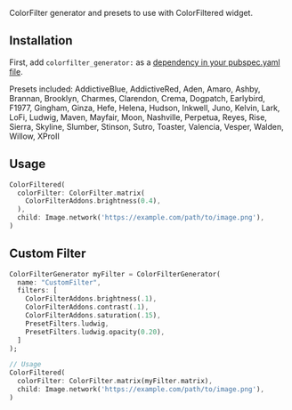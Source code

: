 ColorFilter generator and presets to use with ColorFiltered widget.

## Installation

First, add `colorfilter_generator:` as a [dependency in your pubspec.yaml file](https://flutter.io/platform-plugins/).
  

Presets included:   AddictiveBlue, AddictiveRed, Aden, Amaro, Ashby, Brannan, Brooklyn, Charmes, Clarendon, Crema, Dogpatch, Earlybird, F1977, Gingham, Ginza, Hefe, Helena, Hudson, Inkwell, Juno, Kelvin, Lark, LoFi, Ludwig, Maven, Mayfair, Moon, Nashville, Perpetua, Reyes, Rise, Sierra, Skyline, Slumber, Stinson, Sutro, Toaster, Valencia, Vesper, Walden, Willow, XProII
  
  
## Usage  
  
```dart
ColorFiltered(
  colorFilter: ColorFilter.matrix(
    ColorFilterAddons.brightness(0.4),
  ),
  child: Image.network('https://example.com/path/to/image.png'),
)
```

## Custom Filter  
  
```dart
ColorFilterGenerator myFilter = ColorFilterGenerator(
  name: "CustomFilter",
  filters: [
    ColorFilterAddons.brightness(.1),
    ColorFilterAddons.contrast(.1),
    ColorFilterAddons.saturation(.15),
    PresetFilters.ludwig,
    PresetFilters.ludwig.opacity(0.20),
  ]
);

// Usage
ColorFiltered(
  colorFilter: ColorFilter.matrix(myFilter.matrix),
  child: Image.network('https://example.com/path/to/image.png'),
)
```